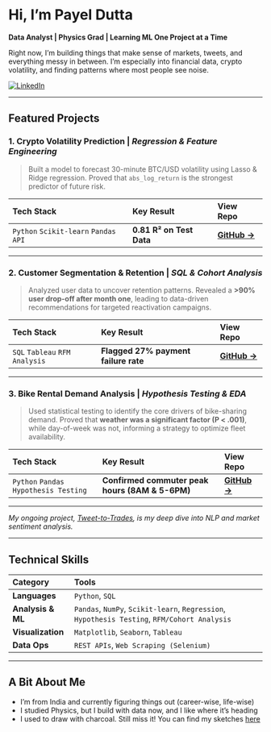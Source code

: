 # Hi, I’m Payel Dutta

**Data Analyst | Physics Grad | Learning ML One Project at a Time**

Right now, I’m building things that make sense of markets, tweets, and everything messy in between. I’m especially into financial data, crypto volatility, and finding patterns where most people see noise.


<p align="left">
  <a href="https://www.linkedin.com/in/payel-dutta-501bbb219" target="_blank">
    <img src="https://img.shields.io/badge/LinkedIn-0077B5?style=for-the-badge&logo=linkedin&logoColor=white" alt="LinkedIn"/>
  </a>
</p>

---

## Featured Projects

### 1. Crypto Volatility Prediction | *Regression & Feature Engineering*
> Built a model to forecast 30-minute BTC/USD volatility using Lasso & Ridge regression. Proved that `abs_log_return` is the strongest predictor of future risk.

| Tech Stack | Key Result | View Repo |
| :--- | :--- | :--- |
| `Python` `Scikit-learn` `Pandas` `API`| **0.81 R² on Test Data** | **[GitHub →](https://github.com/d-payel/crypto_volatility_prediction)** |

<!--
**Architecture:**
[Bitfinex API] -> [Data Ingestion Script] -> [Feature Engineering] -> [Lasso/Ridge Model] -> [Volatility Forecast]
-->

---

### 2. Customer Segmentation & Retention | *SQL & Cohort Analysis*
> Analyzed user data to uncover retention patterns. Revealed a **>90% user drop-off after month one**, leading to data-driven recommendations for targeted reactivation campaigns.

| Tech Stack | Key Result | View Repo |  
| :--- | :--- | :--- |
| `SQL` `Tableau` `RFM Analysis` | **Flagged 27% payment failure rate** | **[GitHub →](https://github.com/d-payel/Data-Analytics-01/tree/main/Customer%20Segmentation%20and%20Retention%20Analysis%20using%20SQL)** |


---

### 3. Bike Rental Demand Analysis | *Hypothesis Testing & EDA*
> Used statistical testing to identify the core drivers of bike-sharing demand. Proved that **weather was a significant factor (P < .001)**, while day-of-week was not, informing a strategy to optimize fleet availability.

| Tech Stack | Key Result | View Repo |
| :--- | :--- | :--- |
| `Python` `Pandas` `Hypothesis Testing` | **Confirmed commuter peak hours (8AM & 5-6PM)** |  **[GitHub →](https://github.com/d-payel/Data-Analytics-01/tree/main/Hypothesis%20Testing%20on%20YULU%20Bike%20Rents)** |

---
*My ongoing project, [Tweet-to-Trades](https://github.com/d-payel/tweet_to_trades), is my deep dive into NLP and market sentiment analysis.*

---

## Technical Skills

| Category | Tools |
| :--- | :--- |
| **Languages** | `Python`, `SQL` |
| **Analysis & ML** | `Pandas`, `NumPy`, `Scikit-learn`, `Regression`, `Hypothesis Testing`, `RFM/Cohort Analysis` |
| **Visualization** | `Matplotlib`, `Seaborn`, `Tableau` |
| **Data Ops** | `REST APIs`, `Web Scraping (Selenium)` |

---
## A Bit About Me
- I’m from India and currently figuring things out (career-wise, life-wise)  
- I studied Physics, but I build with data now, and I like where it’s heading   
- I used to draw with charcoal. Still miss it! You can find my sketches [here](https://instagram.com/art.escape_dystopia)

